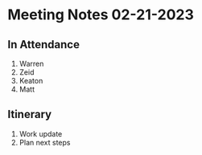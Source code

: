 # Meeting Notes 02-21-2023

## In Attendance

1. Warren
2. Zeid
3. Keaton
4. Matt

## Itinerary

1. Work update
2. Plan next steps